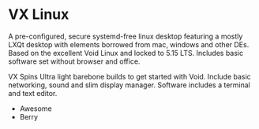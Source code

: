 # VX Linux
A pre-configured, secure systemd-free linux desktop featuring a mostly LXQt desktop with elements borrowed from mac, windows and other DEs. Based on the excellent Void Linux and locked to 5.15 LTS. Includes basic software set without browser and office.

VX Spins
Ultra light barebone builds to get started with Void. Include basic networking, sound and slim display manager. Software includes a terminal and text editor.

- Awesome
- Berry
